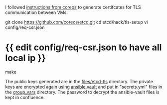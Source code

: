 I followed [instructions from coreos](https://github.com/coreos/etcd/tree/master/hack/tls-setup)
to generate certifcates for TLS communication between VMs.

  git clone https://github.com/coreos/etcd.git
  cd etcd/hack/tls-setup
  vi config/req-csr.json
  # {{ edit config/req-csr.json to have all local ip }}
  make

The public keys generated are in the [files/etcd-tls](../files/etcd-tls) directory.
The private keys are encrypted again using [ansible vault](http://docs.ansible.com/ansible/playbooks_vault.html) and put in "secrets.yml" files in
the [group_vars](../group_vars) directory. The password to decrypt the ansible-vault files is kept in confluence.
